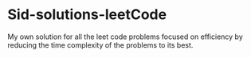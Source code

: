 # Sid-solutions-leetCode
My own solution for all the leet code problems focused on efficiency by reducing the time complexity of the problems to its best. 
